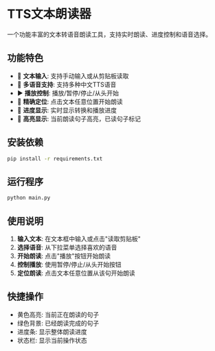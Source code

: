 # TTS文本朗读器

一个功能丰富的文本转语音朗读工具，支持实时朗读、进度控制和语音选择。

## 功能特色

- 📝 **文本输入**: 支持手动输入或从剪贴板读取
- 🎵 **多语音支持**: 支持多种中文TTS语音
- ▶️ **播放控制**: 播放/暂停/停止/从头开始
- 📍 **精确定位**: 点击文本任意位置开始朗读
- 🎯 **进度显示**: 实时显示转换和播放进度
- 🔆 **高亮显示**: 当前朗读句子高亮，已读句子标记

## 安装依赖

```bash
pip install -r requirements.txt
```

## 运行程序

```bash
python main.py
```

## 使用说明

1. **输入文本**: 在文本框中输入或点击"读取剪贴板"
2. **选择语音**: 从下拉菜单选择喜欢的语音
3. **开始朗读**: 点击"播放"按钮开始朗读
4. **控制播放**: 使用暂停/停止/从头开始按钮
5. **定位朗读**: 点击文本任意位置从该句开始朗读

## 快捷操作

- 黄色高亮: 当前正在朗读的句子
- 绿色背景: 已经朗读完成的句子
- 进度条: 显示整体朗读进度
- 状态栏: 显示当前操作状态